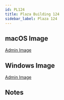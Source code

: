 ```yaml
---
id: PL124
title: Plaza Building 124
sidebar_label: Plaza 124
---
```


## macOS Image
[Admin Image](image-mac-admin.md)

## Windows Image
[Admin Image](image-win-accesscenter.md)

## Notes
